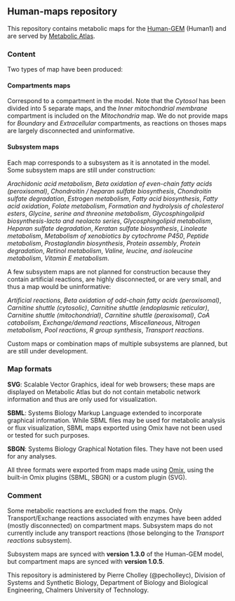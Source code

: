 ## Human-maps repository

This repository contains metabolic maps for the [Human-GEM](https://github.com/SysBioChalmers/Human-GEM) (Human1) and are served by [Metabolic Atlas](https://www.metabolicatlas.com).

### Content

Two types of map have been produced:

#### Compartments maps

Correspond to a compartment in the model. Note that the _Cytosol_ has been divided into 5 separate maps, and the _Inner mitochondrial membrane_ compartment is included on the _Mitochondria_ map. We do not provide maps for _Boundary_ and _Extracellular_ compartments, as reactions on thoses maps are largely disconnected and uninformative.

#### Subsystem maps

Each map corresponds to a subsystem as it is annotated in the model. Some subsystem maps are still under construction:

_Arachidonic acid metabolism_, _Beta oxidation of even-chain fatty acids (peroxisomal)_, _Chondroitin / heparan sulfate biosynthesis_, _Chondroitin sulfate degradation_, _Estrogen metabolism_, _Fatty acid biosynthesis_, _Fatty acid oxidation_, _Folate metabolism_, _Formation and hydrolysis of cholesterol esters_, _Glycine_, _serine and threonine metabolism_, _Glycosphingolipid biosynthesis-lacto and neolacto series_, _Glycosphingolipid metabolism_, _Heparan sulfate degradation_, _Keratan sulfate biosynthesis_, _Linoleate metabolism_, _Metabolism of xenobiotics by cytochrome P450_, _Peptide metabolism_, _Prostaglandin biosynthesis_, _Protein assembly_, _Protein degradation_, _Retinol metabolism_, _Valine, leucine, and isoleucine metabolism_, _Vitamin E metabolism_.

A few subsystem maps are not planned for construction because they contain artificial reactions, are highly disconnected, or are very small, and thus a map would be uninformative:

_Artificial reactions_, _Beta oxidation of odd-chain fatty acids (peroxisomal)_, _Carnitine shuttle (cytosolic)_, _Carnitine shuttle (endoplasmic reticular)_, _Carnitine shuttle (mitochondrial)_, _Carnitine shuttle (peroxisomal)_, _CoA catabolism_, _Exchange/demand reactions_, _Miscellaneous_, _Nitrogen metabolism_, _Pool reactions_, _R group synthesis_, _Transport reactions_.

Custom maps or combination maps of multiple subsystems are planned, but are still under development.

### Map formats

**SVG**: Scalable Vector Graphics, ideal for web browsers; these maps are displayed on Metabolic Atlas but do not contain metabolic network information and thus are only used for visualization.

**SBML**: Systems Biology Markup Language extended to incorporate graphical information. While SBML files may be used for metabolic analysis or flux visualization, SBML maps exported using Omix have not been used or tested for such purposes.

**SBGN**: Systems Biology Graphical Notation files. They have not been used for any analyses.

All three formats were exported from maps made using [Omix](https://www.omix-visualization.com/), using the built-in Omix plugins (SBML, SBGN) or a custom plugin (SVG).

### Comment

Some metabolic reactions are excluded from the maps. Only Transport/Exchange reactions associated with enzymes have been added (mostly disconnected) on compartment maps. Subsystem maps do not currently include any transport reactions (those belonging to the _Transport reactions_ subsystem).

Subsystem maps are synced with **version 1.3.0** of the Human-GEM model, but compartment maps are synced with **version 1.0.5**.

This repository is administered by Pierre Cholley (@pecholleyc), Division of Systems and Synthetic Biology, Department of Biology and Biological Engineering, Chalmers University of Technology.
